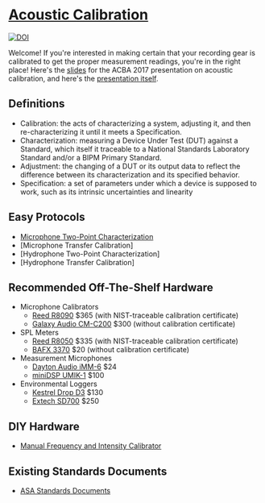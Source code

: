 # [Acoustic Calibration](https://petmar0.github.io/AcousticCalibration/)

[![DOI](https://zenodo.org/badge/DOI/10.5281/zenodo.838673.svg)](https://doi.org/10.5281/zenodo.838673)


Welcome! If you're interested in making certain that your recording gear is calibrated to get the proper measurement readings, you're in the right place!
Here's the [slides](https://docs.google.com/presentation/d/19yliWdHu04rei3yIECs2MKjbw6_5GvQtKgkSQtdtAkY/edit?usp=sharing) for the ACBA 2017 presentation on acoustic calibration, and here's the [presentation itself](https://www.youtube.com/watch?v=-MG_91h39xs).

## Definitions
- Calibration: the acts of characterizing a system, adjusting it, and then re-characterizing it until it meets a Specification.
- Characterization: measuring a Device Under Test (DUT) against a Standard, which itself it traceable to a National Standards Laboratory Standard and/or a BIPM Primary Standard.
- Adjustment: the changing of a DUT or its output data to reflect the difference between its characterization and its specified behavior.
- Specification: a set of parameters under which a device is supposed to work, such as its intrinsic uncertainties and linearity

## Easy Protocols
- [Microphone Two-Point Characterization](Microphone2Point.md)
- [Microphone Transfer Calibration]
- [Hydrophone Two-Point Characterization]
- [Hydrophone Transfer Calibration]

## Recommended Off-The-Shelf Hardware
- Microphone Calibrators
    - [Reed R8090](https://www.amazon.com/Reed-Instruments-R8090-Calibrator-Microphones/dp/B00VA4GDE2/ref=sr_1_1?ie=UTF8&qid=1496527220&sr=8-1&keywords=spl%2Bcalibrator&th=1) $365 (with NIST-traceable calibration certificate)
    - [Galaxy Audio CM-C200](https://www.amazon.com/CM-C200-Calibrator-Meter-Audio-Metering/dp/B0010H1PTC/ref=sr_1_1?ie=UTF8&qid=1500608188&sr=8-1&keywords=spl%2Bcalibrator) $300 (without calibration certificate)
- SPL Meters
    - [Reed R8050](https://www.amazon.com/dp/B00VA4GDG0/ref=twister_B00WR4AWUK?_encoding=UTF8&psc=1) $335 (with NIST-traceable calibration certificate)
    - [BAFX 3370](https://www.amazon.com/BAFX-Products-Decibel-Reader-Battery/dp/B00ECCZWWI/ref=sr_1_3?ie=UTF8&qid=1500608321&sr=8-3&keywords=sound+level+meter) $20 (without calibration certificate)
- Measurement Microphones
    - [Dayton Audio iMM-6](https://www.amazon.com/Dayton-Audio-iMM-6-Calibrated-Measurement/dp/B00ADR2B84/ref=sr_1_6?ie=UTF8&qid=1500693333&sr=8-6&keywords=measurement+microphone) $24
    - [miniDSP UMIK-1](https://www.amazon.com/miniDSP-UMIK-1-Measurement-Calibrated-Microphone/dp/B00N4Q25R8/ref=sr_1_1?ie=UTF8&qid=1500693428&sr=8-1&keywords=usb+measurement+microphone) $100
- Environmental Loggers
    - [Kestrel Drop D3](https://www.amazon.com/Kestrel-Wireless-Temperature-Humidity-Pressure/dp/B00JBFNNUO/ref=sr_1_fkmr1_1?ie=UTF8&qid=1500693110&sr=8-1-fkmr1&keywords=temperature+relative+humidity+pressure+logger) $130
    - [Extech SD700](https://www.amazon.com/Extech-SD700-Pressure-Humidity-Temperature/dp/B005LIW57M/ref=sr_1_2?ie=UTF8&qid=1500693110&sr=8-2&keywords=temperature+relative+humidity+pressure+logger) $250

## DIY Hardware
- [Manual Frequency and Intensity Calibrator](hardware/ManualfI.md)

## Existing Standards Documents
- [ASA Standards Documents](https://github.com/petmar0/AcousticCalibration/tree/master/ASA%20Standards)
